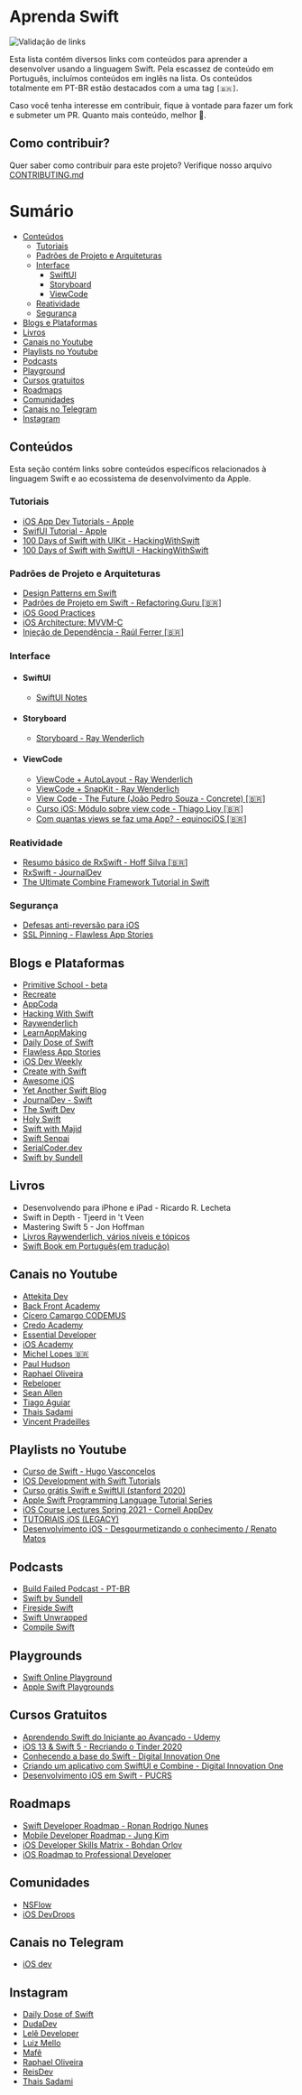 # Aprenda Swift

![Validação de links](https://github.com/CodandoApple/aprenda-swift/actions/workflows/validation.yml/badge.svg?branch=main)

Esta lista contém diversos links com conteúdos para aprender a desenvolver usando a linguagem Swift. Pela escassez de conteúdo em Português, incluímos conteúdos em inglês na lista. Os conteúdos totalmente em PT-BR estão destacados com a uma tag `[🇧🇷]`.

Caso você tenha interesse em contribuir, fique à vontade para fazer um fork e submeter um PR. Quanto mais conteúdo, melhor 🙂.

## Como contribuir?

Quer saber como contribuir para este projeto? Verifique nosso arquivo [CONTRIBUTING.md](https://github.com/CodandoApple/aprenda-swift/blob/main/CONTRIBUTING.md)

# Sumário

- [Conteúdos](#conteúdos)
  - [Tutoriais](#tutoriais)
  - [Padrões de Projeto e Arquiteturas](#padrões-de-projeto-e-arquiteturas)
  - [Interface](#interface)
     - [SwiftUI](#swiftui)
     - [Storyboard](#storyboard)
     - [ViewCode](#viewcode)
  - [Reatividade](#reatividade)
  - [Segurança](#segurança)
- [Blogs e Plataformas](#blogs-e-plataformas)
- [Livros](#livros)
- [Canais no Youtube](#canais-no-youtube)
- [Playlists no Youtube](#playlists-no-youtube)
- [Podcasts](#podcasts)
- [Playground](#playgrounds)
- [Cursos gratuitos](#cursos-gratuitos)
- [Roadmaps](#roadmaps)
- [Comunidades](#comunidades)
- [Canais no Telegram](#canais-no-telegram)
- [Instagram](#instagram)

## Conteúdos

Esta seção contém links sobre conteúdos específicos relacionados à linguagem Swift e ao ecossistema de desenvolvimento da Apple.

### Tutoriais

- [iOS App Dev Tutorials - Apple](https://developer.apple.com/tutorials/app-dev-training)
- [SwifUI Tutorial - Apple](https://developer.apple.com/tutorials/swiftui)
- [100 Days of Swift with UIKit - HackingWithSwift](https://www.hackingwithswift.com/100)
- [100 Days of Swift with SwiftUI - HackingWithSwift](https://www.hackingwithswift.com/100/swiftui)

### Padrões de Projeto e Arquiteturas
- [Design Patterns em Swift](https://github.com/ochococo/Design-Patterns-In-Swift)
- [Padrões de Projeto em Swift - Refactoring.Guru [🇧🇷]](https://refactoring.guru/pt-br/design-patterns/swift)
- [iOS Good Practices](https://github.com/futurice/ios-good-practices)
- [iOS Architecture: MVVM-C](https://medium.com/sudo-by-icalia-labs/ios-architecture-mvvm-c-introduction-1-6-815204248518)
- [Injeção de Dependência - Raúl Ferrer [🇧🇷]](https://ichi.pro/pt/injecao-de-dependencia-em-swift-165262232561857)

### Interface

- #### SwiftUI
  - [SwiftUI Notes](https://heckj.github.io/swiftui-notes/)

- #### Storyboard
  - [Storyboard - Ray Wenderlich](https://www.raywenderlich.com/5055364-ios-storyboards-getting-started)

- #### ViewCode
  - [ViewCode + AutoLayout - Ray Wenderlich](https://www.raywenderlich.com/6004856-building-an-app-with-only-code-using-auto-layout)
  - [ViewCode + SnapKit - Ray Wenderlich](https://www.raywenderlich.com/3225401-snapkit-for-ios-constraints-in-a-snap)
  - [View Code - The Future (João Pedro Souza - Concrete) [🇧🇷]](https://pt.slideshare.net/ConcreteS/view-code-the-future-joo-pedro-parreiras)
  - [Curso iOS: Módulo sobre view code - Thiago Lioy [🇧🇷]](https://medium.com/@tpLioy/curso-ios-m%C3%B3dulo-sobre-view-code-af0f6188297b)
  - [Com quantas views se faz uma App? - equinociOS [🇧🇷]](http://equinocios.com/view-code/2017/03/18/com-quantas-views-se-faz-um-APP/)

### Reatividade

- [Resumo básico de RxSwift - Hoff Silva [🇧🇷]](https://hoffsilva.medium.com/resumo-b%C3%A1sico-de-rxswift-3703f8318a7f)
- [RxSwift - JournalDev](https://www.journaldev.com/22691/rxswift)
- [The Ultimate Combine Framework Tutorial in Swift](https://theswiftdev.com/the-ultimate-combine-framework-tutorial-in-swift/)

### Segurança

- [Defesas anti-reversão para iOS](https://mobile-security.gitbook.io/mobile-security-testing-guide/ios-testing-guide/0x06j-testing-resiliency-against-reverse-engineering#testing-anti-debugging-detection-mstg-resilience-2)
- [SSL Pinning - Flawless App Stories](https://medium.com/flawless-app-stories/ssl-pinning-254fa8ca2109)

## Blogs e Plataformas

- [Primitive School - beta](https://www.primitive.school/beta)
- [Recreate](https://recreatecode.substack.com)
- [AppCoda](https://www.appcoda.com/ios-programming-course/)
- [Hacking With Swift](https://www.hackingwithswift.com/learn)
- [Raywenderlich](https://www.raywenderlich.com/ios/paths)
- [LearnAppMaking](https://learnappmaking.com/)
- [Daily Dose of Swift](https://dailydoseofswift.com)
- [Flawless App Stories](https://medium.com/flawless-app-stories) 
- [iOS Dev Weekly](https://iosdevweekly.com)
- [Create with Swift](https://createwithswift.com)
- [Awesome iOS](http://awesomeios.com/)
- [Yet Another Swift Blog](https://www.vadimbulavin.com/)
- [JournalDev - Swift](https://www.journaldev.com/swift)
- [The Swift Dev](https://theswiftdev.com/)
- [Holy Swift](https://holyswift.app/)
- [Swift with Majid](https://swiftwithmajid.com/)
- [Swift Senpai](https://swiftsenpai.com/)
- [SerialCoder.dev](https://serialcoder.dev/)
- [Swift by Sundell](https://www.swiftbysundell.com/)

## Livros

- Desenvolvendo para iPhone e iPad - Ricardo R. Lecheta
- Swift in Depth - Tjeerd in 't Veen
- Mastering Swift 5 - Jon Hoffman
- [Livros Raywenderlich, vários níveis e tópicos](https://www.raywenderlich.com/ios/books)
- [Swift Book em Português(em tradução)](https://github.com/AcademyIFCE/Swift-Book)

## Canais no Youtube
 
- [Attekita Dev](https://www.youtube.com/channel/UCetRsdZxDQDcgVDJd6erz6g)
- [Back Front Academy](https://www.youtube.com/c/BackFrontAcademy)
- [Cícero Camargo CODEMUS](https://www.youtube.com/c/C%C3%ADceroCamargoCODEMUS/)
- [Credo Academy](https://www.youtube.com/c/CredoAcademy/)
- [Essential Developer](https://www.youtube.com/channel/UCjFr010oOpmlzZNw79f-1fA)
- [iOS Academy](https://www.youtube.com/channel/UCnksRRifsSCGUZpQukUKAyg)
- [Michel Lopes 🇧🇷](https://www.youtube.com/channel/UC_Z0xQUwA5G06-LZFnmR8MA/)
- [Paul Hudson](https://www.youtube.com/c/PaulHudson/)
- [Raphael Oliveira](https://www.youtube.com/rapholivera)
- [Rebeloper](https://www.youtube.com/channel/UCK88iDIf2V6w68WvC-k7jcg)
- [Sean Allen](https://www.youtube.com/c/SeanAllen)
- [Tiago Aguiar](https://www.youtube.com/c/TiagoAguiar/)
- [Thais Sadami](https://www.youtube.com/ThaisSadami)
- [Vincent Pradeilles](https://www.youtube.com/c/VincentPradeilles)

## Playlists no Youtube

- [Curso de Swift - Hugo Vasconcelos](https://www.youtube.com/playlist?list=PLxNM4ef1BpxjjMKpcYSqXI4eY4tZG2csm)
- [IOS Development with Swift Tutorials](https://youtube.com/playlist?list=PL6gx4Cwl9DGDgp7nGSUnnXihbTLFZJ79B)
- [Curso grátis Swift e SwiftUI (stanford 2020)](https://youtube.com/playlist?list=PLMdYygf53DP46rneFgJ7Ab6fJPcMvr8gC)
- [Apple Swift Programming Language Tutorial Series](https://youtube.com/playlist?list=PLfOZCUzRoPfKeOS_pwpiqbdviGcCOcTYb)
- [iOS Course Lectures Spring 2021 - Cornell AppDev](https://youtube.com/playlist?list=PLjf6nsEcF5KOVWRlOPwrJm9X69YtSx_OZ)
- [TUTORIAIS iOS (LEGACY)](https://www.youtube.com/playlist?list=PLJ0AcghBBWSjpnacG8ZD_1pWpU5IJrp2d)
- [Desenvolvimento iOS - Desgourmetizando o conhecimento / Renato Matos](https://www.youtube.com/watch?v=q0FAU6_7We0&list=PLEPErUz4EUV-Sy6ZrJjRyMRgKJPs5EGjF)

## Podcasts

- [Build Failed Podcast - PT-BR](https://twitter.com/buildfailedcast)
- [Swift by Sundell](https://www.swiftbysundell.com/podcast)
- [Fireside Swift](https://www.firesideswift.com/)
- [Swift Unwrapped](https://spec.fm/podcasts/swift-unwrapped)
- [Compile Swift](https://compileswift.com/episodes.html)

## Playgrounds

- [Swift Online Playground](https://swiftfiddle.com)
- [Apple Swift Playgrounds](https://www.apple.com/swift/playgrounds/)

## Cursos Gratuitos

- [Aprendendo Swift do Iniciante ao Avançado - Udemy](https://www.udemy.com/course/aprendendoswift3/)
- [iOS 13 & Swift 5 - Recriando o Tinder 2020](https://www.udemy.com/course/ios-13-swift-5-recriando-o-tinder-2020/)
- [Conhecendo a base do Swift - Digital Innovation One](https://digitalinnovation.one/cursos/conhecendo-a-base-do-swift)
- [Criando um aplicativo com SwiftUI e Combine - Digital Innovation One](https://digitalinnovation.one/cursos/criando-um-aplicativo-com-swiftui-e-combine)
- [Desenvolvimento iOS em Swift - PUCRS](https://itunes.apple.com/br/course/desenvolvimento-ios-em-swift/id937721240)

## Roadmaps

- [Swift Developer Roadmap - Ronan Rodrigo Nunes](https://trello.com/b/hLGyiEEE/swift-developer-roadmap)
- [Mobile Developer Roadmap - Jung Kim](https://github.com/godrm/mobile-developer-roadmap)
- [iOS Developer Skills Matrix - Bohdan Orlov](https://medium.com/ios-os-x-development/find-the-image-and-markdown-version-on-github-fee807255235)
- [iOS Roadmap to Professional Developer](https://www.youtube.com/watch?v=pbhLZMVBlp0)

## Comunidades
- [NSFlow](https://t.me/nsflowbr)
- [iOS DevDrops](https://t.me/iosdrops)

## Canais no Telegram
- [iOS dev](https://t.me/iosdevio)

## Instagram

- [Daily Dose of Swift](https://www.instagram.com/dailydoseofswift)
- [DudaDev](https://www.instagram.com/dudadev/?hl=pt-br)
- [Lelê Developer](https://www.instagram.com/leledeveloper)
- [Luiz Mello](https://www.instagram.com/luizmello.dev)
- [Mafê](https://www.instagram.com/mafe_tech)
- [Raphael Oliveira](https://www.instagram.com/rapholivera)
- [ReisDev](https://www.instagram.com/reisdev)
- [Thais Sadami](https://www.instagram.com/thaissadami)

